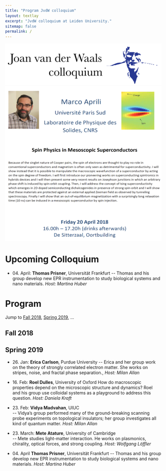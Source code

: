 ```yaml
---
title: "Program JvdW colloquium"
layout: textlay
excerpt: "JvdW colloquium at Leiden University."
sitemap: false
permalink: /
---
```



<img src="/images/vdW_colloq_logo_i-01.png" width="800" class="center">

<img src="/images/aprili.png" width="800" class="center">


# Upcoming Colloquium
- 04\. April:  __Thomas Prisner__,  Universität Frankfurt
-- Thomas and his group develop new EPR instrumentation to study biological systems and nano materials. _Host: Martina Huber_

# Program

Jump to  [Fall 2018](#fall-2018),  [Spring 2019](#spring-2019),  ...


## Fall 2018

## Spring 2019
- 26\. Jan:		__Erica Carlson__,	Purdue University 
-- Erica and her group work on the theory of strongly correlated electron matter. She works on stripes, noise, and fractal phase separation., _Host: Milan Allan_

- 16\. Feb:	__Roel Dulles__,	University of Oxford
  How do macroscopic properties depend on the microscopic structure and dynamics? Roel and his group use colloidal systems as a playground to address this question. _Host: Daniela Kraft_

- 23\. Feb:		__Vidya Madvahan__,	UIUC	
-- Vidya’s group performed many of the ground-breaking scanning probe experiments on topological insulators; her group investigates all kind of quantum matter. _Host: Milan Allan_

- 23\. March:  __Mete Atature__,		University of Cambridge		
-- Mete studies light-matter interaction. He works on plasmonics, chirality, optical forces, and strong coupling. _Host: Wolfgang Löffler_

- 04\. April	__Thomas Prisner__,		Universität Frankfurt
-- Thomas and his group develop new EPR instrumentation to study biological systems and nano materials. _Host: Martina Huber_













